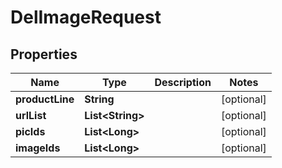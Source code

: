 

# DelImageRequest


## Properties

Name | Type | Description | Notes
------------ | ------------- | ------------- | -------------
**productLine** | **String** |  |  [optional]
**urlList** | **List&lt;String&gt;** |  |  [optional]
**picIds** | **List&lt;Long&gt;** |  |  [optional]
**imageIds** | **List&lt;Long&gt;** |  |  [optional]



